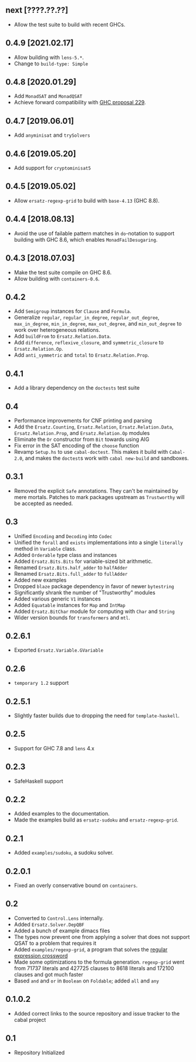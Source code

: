next [????.??.??]
-----------------
* Allow the test suite to build with recent GHCs.

0.4.9 [2021.02.17]
------------------
* Allow building with `lens-5.*`.
* Change to `build-type: Simple`

0.4.8 [2020.01.29]
------------------
* Add `MonadSAT` and `MonadQSAT`
* Achieve forward compatibility with
  [GHC proposal 229](https://github.com/ghc-proposals/ghc-proposals/blob/master/proposals/0229-whitespace-bang-patterns.rst).

0.4.7 [2019.06.01]
------------------
* Add `anyminisat` and `trySolvers`

0.4.6 [2019.05.20]
------------------
* Add support for `cryptominisat5`

0.4.5 [2019.05.02]
------------------
* Allow `ersatz-regexp-grid` to build with `base-4.13` (GHC 8.8).

0.4.4 [2018.08.13]
------------------
* Avoid the use of failable pattern matches in `do`-notation to support
  building with GHC 8.6, which enables `MonadFailDesugaring`.

0.4.3 [2018.07.03]
------------------
* Make the test suite compile on GHC 8.6.
* Allow building with `containers-0.6`.

0.4.2
-----
* Add `Semigroup` instances for `Clause` and `Formula`.
* Generalize `regular`, `regular_in_degree`, `regular_out_degree`,
  `max_in_degree`, `min_in_degree`, `max_out_degree`, and `min_out_degree` to
  work over heterogeneous relations.
* Add `buildFrom` to `Ersatz.Relation.Data`.
* Add `difference`, `reflexive_closure`, and `symmetric_closure` to
  `Ersatz.Relation.Op`.
* Add `anti_symmetric` and `total` to `Ersatz.Relation.Prop`.

0.4.1
-----
* Add a library dependency on the `doctests` test suite

0.4
---
* Performance improvements for CNF printing and parsing
* Add the `Ersatz.Counting`, `Ersatz.Relation`, `Ersatz.Relation.Data`,
  `Ersatz.Relation.Prop`, and `Ersatz.Relation.Op` modules
* Eliminate the `Or` constructor from `Bit` towards using AIG
* Fix error in the SAT encoding of the `choose` function
* Revamp `Setup.hs` to use `cabal-doctest`. This makes it build
  with `Cabal-2.0`, and makes the `doctest`s work with `cabal new-build` and
  sandboxes.

0.3.1
-----
* Removed the explicit `Safe` annotations. They can't be maintained by mere mortals. Patches to mark packages upstream as `Trustworthy` will be accepted as needed.

0.3
-----
* Unified `Encoding` and `Decoding` into `Codec`
* Unified the `forall` and `exists` implementations into a single `literally`
  method in `Variable` class.
* Added `Orderable` type class and instances
* Added `Ersatz.Bits.Bits` for variable-sized bit arithmetic.
* Renamed `Ersatz.Bits.half_adder` to `halfAdder`
* Renamed `Ersatz.Bits.full_adder` to `fullAdder`
* Added new examples
* Dropped `blaze` package dependency in favor of newer `bytestring`
* Significantly shrank the number of "Trustworthy" modules
* Added various generic `V1` instances
* Added `Equatable` instances for `Map` and `IntMap`
* Added `Ersatz.BitChar` module for computing with `Char` and `String`
* Wider version bounds for `transformers` and `mtl`.

0.2.6.1
-----
* Exported `Ersatz.Variable.GVariable`

0.2.6
-----
* `temporary 1.2` support

0.2.5.1
-------
* Slightly faster builds due to dropping the need for `template-haskell`.

0.2.5
-----
* Support for GHC 7.8 and `lens` 4.x

0.2.3
-----
* SafeHaskell support

0.2.2
-----
* Added examples to the documentation.
* Made the examples build as `ersatz-sudoku` and `ersatz-regexp-grid`.

0.2.1
-----
* Added `examples/sudoku`, a sudoku solver.

0.2.0.1
-------
* Fixed an overly conservative bound on `containers`.

0.2
---
* Converted to `Control.Lens` internally.
* Added `Ersatz.Solver.DepQBF`
* Added a bunch of example dimacs files
* The types now prevent one from applying a solver that does not support QSAT
  to a problem that requires it
* Added `examples/regexp-grid`, a program that solves the [regular expression
  crossword](http://www.coinheist.com/rubik/a_regular_crossword/grid.pdf)
* Made some optimizations to the formula generation. `regexp-grid` went from
  71737 literals and 427725 clauses to 8618 literals and 172100 clauses and got
  much faster
* Based `and` and `or` in `Boolean` on `Foldable`; added `all` and `any`

0.1.0.2
-----
* Added correct links to the source repository and issue tracker to the cabal project

0.1
---
* Repository Initialized
